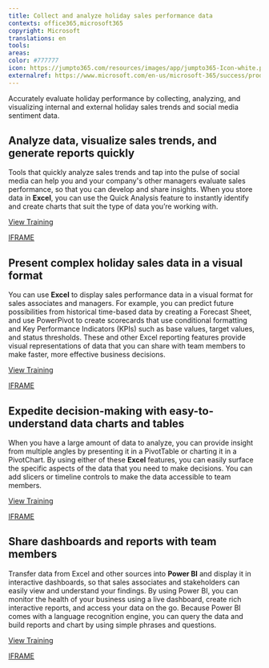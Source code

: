 ```yaml
---
title: Collect and analyze holiday sales performance data
contexts: office365,microsoft365
copyright: Microsoft
translations: en
tools: 
areas: 
color: #777777
icon: https://jumpto365.com/resources/images/app/jumpto365-Icon-white.png
externalref: https://www.microsoft.com/en-us/microsoft-365/success/productivitylibrary/collect-and-analyze-holiday-sales-performance-data
---
```

Accurately evaluate holiday performance by collecting, analyzing, and visualizing internal and external holiday sales trends and social media sentiment data.


## Analyze data, visualize sales trends, and generate reports quickly

Tools that quickly analyze sales trends and tap into the pulse of social media can help you and your company's other managers evaluate sales performance, so that you can develop and share insights. When you store data in **Excel**, you can use the Quick Analysis feature to instantly identify and create charts that suit the type of data you’re working with.

[View Training](https://support.office.com/article/Analyze-your-data-instantly-9e382e73-7f5e-495a-a8dc-be8225b1bb78)

[IFRAME](https://www.microsoft.com/en-us/videoplayer/embed/RE1UF1t)

## Present complex holiday sales data in a visual format

You can use **Excel** to display sales performance data in a visual format for sales associates and managers. For example, you can predict future possibilities from historical time-based data by creating a Forecast Sheet, and use PowerPivot to create scorecards that use conditional formatting and Key Performance Indicators (KPIs) such as base values, target values, and status thresholds. These and other Excel reporting features provide visual representations of data that you can share with team members to make faster, more effective business decisions.

[View Training](https://support.office.com/article/Power-Pivot-Powerful-data-analysis-and-data-modeling-in-Excel-A9C2C6E2-CC49-4976-A7D7-40896795D045)

[IFRAME](https://www.microsoft.com/en-us/videoplayer/embed/RE1UMPa)

## Expedite decision-making with easy-to-understand data charts and tables

When you have a large amount of data to analyze, you can provide insight from multiple angles by presenting it in a PivotTable or charting it in a PivotChart. By using either of these **Excel** features, you can easily surface the specific aspects of the data that you need to make decisions. You can add slicers or timeline controls to make the data accessible to team members.

[View Training](https://support.office.com/article/Video-Create-PivotTables-74ce8afc-2446-4816-80ee-20ca7fb71793)

[IFRAME](https://www.microsoft.com/en-us/videoplayer/embed/RE1TwSX)

## Share dashboards and reports with team members

Transfer data from Excel and other sources into **Power BI** and display it in interactive dashboards, so that sales associates and stakeholders can easily view and understand your findings. By using Power BI, you can monitor the health of your business using a live dashboard, create rich interactive reports, and access your data on the go. Because Power BI comes with a language recognition engine, you can query the data and build reports and chart by using simple phrases and questions.

[View Training](https://powerbi.microsoft.com/guided-learning/powerbi-learning-4-3-asking-questions-natural-language/)

[IFRAME](https://www.microsoft.com/en-us/videoplayer/embed/RE1UK8Y)

